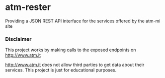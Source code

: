 atm-rester
==========

Providing a JSON REST API interface for the services offered by the atm-mi site

### Disclaimer

This project works by making calls to the exposed endpoints on http://www.atm.it

http://www.atm.it does not allow third parties to get data about their services. 
This project is just for educational purposes.